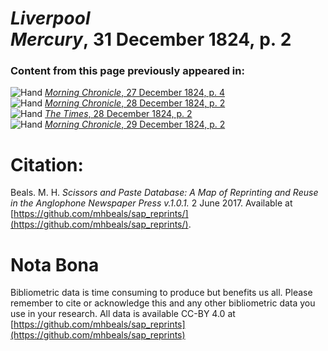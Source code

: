 # *Liverpool Mercury*, 31 December 1824, p. 2  
  
### Content from this page previously appeared in:  
![Hand](http://scissorsandpaste.net/wp-content/uploads/2017/06/smallhandpointer.png) [*Morning Chronicle*, 27 December 1824, p. 4](https://mhbeals.github.io/sap_html/Morning-Chronicle/Morning-Chronicle-27-December-1824-p-4)  
![Hand](http://scissorsandpaste.net/wp-content/uploads/2017/06/smallhandpointer.png) [*Morning Chronicle*, 28 December 1824, p. 2](https://mhbeals.github.io/sap_html/Morning-Chronicle/Morning-Chronicle-28-December-1824-p-2)  
![Hand](http://scissorsandpaste.net/wp-content/uploads/2017/06/smallhandpointer.png) [*The Times*, 28 December 1824, p. 2](https://mhbeals.github.io/sap_html/The-Times/The-Times-28-December-1824-p-2)  
![Hand](http://scissorsandpaste.net/wp-content/uploads/2017/06/smallhandpointer.png) [*Morning Chronicle*, 29 December 1824, p. 2](https://mhbeals.github.io/sap_html/Morning-Chronicle/Morning-Chronicle-29-December-1824-p-2)  


# Citation: 

Beals. M. H. *Scissors and Paste Database: A Map of Reprinting and Reuse in the Anglophone Newspaper Press v.1.0.1.* 2 June 2017. Available at [https://github.com/mhbeals/sap_reprints/](https://github.com/mhbeals/sap_reprints/). 

# Nota Bona

Bibliometric data is time consuming to produce but benefits us all. Please remember to cite or acknowledge this and any other bibliometric data you use in your research. All data is available CC-BY 4.0 at [https://github.com/mhbeals/sap_reprints](https://github.com/mhbeals/sap_reprints)